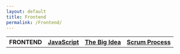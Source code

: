 ```yaml
---
layout: default 
title: Frontend
permalink: /Frontend/
---
```


<html>
    <table>
      <tr> 
        <th>FRONTEND</th>
        <th><a href="https://e-shen2022.github.io/emma_blog/techtalk/javascript">JavaScript</a></th>
        <th><a href="https://e-shen2022.github.io/emma_blog/markdown/2022/09/12/performancetask.html">The Big Idea</a></th>
        <th><a href="https://e-shen2022.github.io/emma_blog/markdown/2022/09/25/scrumprocess.html">Scrum Process</a></th>
      </tr> 
    </table>
</html>